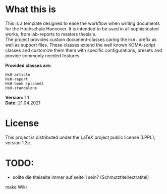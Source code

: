 # What this is

This is a template designed to ease the workflow when writing documents for the Hochschule Hannover. It is intended to be used in all sophisticated
works, from lab-reports to masters thesis's.  
The project provides custom document-classes caring the `HsH-` prefix as well as support files. These classes extend the well known KOMA-script
classes and customize them them with specific configurations, presets and provide commonly needed features.  

**Provided classes are:**  

	HsH-article
	HsH-report
	HsH-book (planed)
	HsH-standalone

**Version:** 1.1  
**Date:** 21.04.2021

# License

This project is distributed under the LaTeX project public license (LPPL), version 1.3c.  


# TODO:

- sollte die titelseite immer auf seite 1 sein? (Schmutztitel/extratitel)

make Wiki
